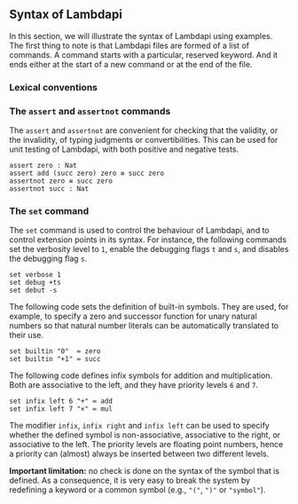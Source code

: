 Syntax of Lambdapi
------------------

In this section, we will illustrate the syntax of Lambdapi using examples. The
first thing to note is that Lambdapi files are formed of a list of commands. A
command starts with a particular, reserved keyword.  And it ends either at the
start of a new command or at the end of the file.

### Lexical conventions

<!-- TODO -- >

### The `require` command

The `require` command informs the type-checker that the current module depends
on some other module, which must hence be compiled.
```
require boolean
require church.list as list
```
Note that a required module can optionally be aliased, in which case it can be
referred to with the provided name.

### The `open` command

The `open` command puts into scope the symbols defined in the given module. It
can also be combined with the `require` command.
```
open booleans
require open church.sums
```

### The `symbol` declaration command

Symbols are declared using the `symbol` command, possibly associated with some
modifier like `const` or `injective`.
```
symbol factorial : Nat ⇒ Nat
symbol add : Nat ⇒ Nat ⇒ Nat
symbol const zero : Nat
symbol const succ : Nat ⇒ Nat
```
Note that the command requires a fresh symbol name (it should not have already
been used in the current module) and a type for the symbol.

### The `rule` declaration command

Rewriting rules for definable symbols are declared using the `rule` command.
```
rule add zero      &n → &n
rule add (succ &n) &m → succ (add &n &m)
```
Note that rewriting rules can also be defined simultaneously,  using the `and`
keyword instead of the `rule` keyword for all but the first rule.
```
rule add zero      &n → &n
and  add (succ &n) &m → succ (add &n &m)
```

### The `definition` command

The `definition` command is used to immediately define a new symbol, for it to
be equal to some (closed) term.
```
definition plus_two : Nat ⇒ Nat ≔ λn,add n (succ (succ zero))
definition plus_two (n : Nat) : Nat ≔ add n (succ (succ zero))
definition plus_two (n : Nat) ≔ add n (succ (succ zero))
definition plus_two n ≔ add n (succ (succ zero))
```
Note that some type annotations can be omitted, and that it is possible to put
arguments on the left side of the `≔` symbol (similarly to a value declaration
in OCaml).

### The `theorem` command

<!-- TODO -->

### The `assert` and `assertnot` commands

The `assert` and `assertnot` are convenient for checking that the validity, or
the invalidity, of typing judgments or convertibilities.  This can be used for
unit testing of Lambdapi, with both positive and negative tests.
```
assert zero : Nat
assert add (succ zero) zero ≡ succ zero
assertnot zero ≡ succ zero
assertnot succ : Nat
```

### The `set` command

The `set` command is used to control the behaviour of Lambdapi, and to control
extension points in its syntax.  For instance,  the following commands set the
verbosity level to `1`,  enable the debugging flags `t` and `s`,  and disables
the debugging flag `s`.
```
set verbose 1
set debug +ts
set debut -s
```

The following code sets the definition of built-in symbols. They are used, for
example, to specify a zero and successor function for unary natural numbers so
that natural number literals can be automatically translated to their use.
```
set builtin "0"  ≔ zero
set builtin "+1" ≔ succ
```

The following code defines infix symbols for addition and multiplication. Both
are associative to the left, and they have priority levels `6` and `7`.
```
set infix left 6 "+" ≔ add
set infix left 7 "×" ≔ mul
```
The modifier `infix`, `infix right` and `infix left` can be used to specify
whether the defined symbol is non-associative, associative to the right,
or associative to the left. The priority levels are floating point numbers,
hence a priority can (almost) always be inserted between two different levels.

**Important limitation:** no check is done on the syntax of the symbol that is
defined. As a consequence, it is very easy to break the system by redefining a
keyword or a common symbol (e.g., `"("`, `")"` or `"symbol"`).
